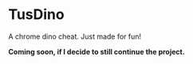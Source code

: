 # TusDino
A chrome dino cheat. Just made for fun!

**Coming soon, if I decide to still continue the project.**
